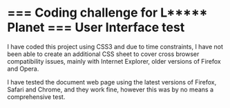 === Coding challenge for L***** Planet
=== User Interface test
======================================


I have coded this project using CSS3 and due to time constraints, I have not been able to create an additional CSS sheet to cover cross browser compatibility issues, mainly with Internet Explorer, older versions of Firefox and Opera.

I have tested the document web page using the latest versions of Firefox, Safari and Chrome, and they work fine, however this was by no means a comprehensive test.